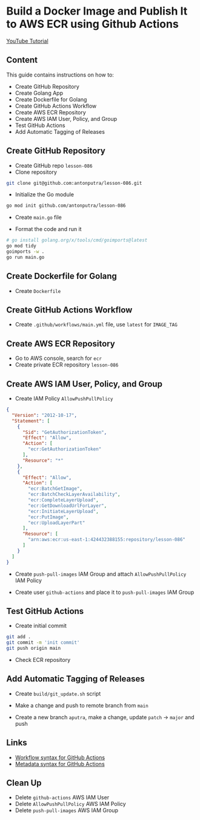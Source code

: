 # Build a Docker Image and Publish It to AWS ECR using Github Actions

[YouTube Tutorial](https://youtu.be/Hv5UcBYseus)

## Content
This guide contains instructions on how to:

- Create GitHub Repository
- Create Golang App
- Create Dockerfile for Golang
- Create GitHub Actions Workflow
- Create AWS ECR Repository
- Create AWS IAM User, Policy, and Group
- Test GitHub Actions
- Add Automatic Tagging of Releases

## Create GitHub Repository

- Create GitHub repo `lesson-086`
- Clone repository

```bash
git clone git@github.com:antonputra/lesson-086.git
```

- Initialize the Go module
```bash
go mod init github.com/antonputra/lesson-086
```

- Create `main.go` file

- Format the code and run it
```bash
# go install golang.org/x/tools/cmd/goimports@latest
go mod tidy
goimports -w .
go run main.go
```

## Create Dockerfile for Golang

- Create `Dockerfile`

## Create GitHub Actions Workflow

- Create `.github/workflows/main.yml` file, use `latest` for `IMAGE_TAG`

## Create AWS ECR Repository

- Go to AWS console, search for `ecr`
- Create private ECR repository `lesson-086`

## Create AWS IAM User, Policy, and Group

- Create IAM Policy `AllowPushPullPolicy`
```json
{
  "Version": "2012-10-17",
  "Statement": [
    {
      "Sid": "GetAuthorizationToken",
      "Effect": "Allow",
      "Action": [
        "ecr:GetAuthorizationToken"
      ],
      "Resource": "*"
    },
    {
      "Effect": "Allow",
      "Action": [
        "ecr:BatchGetImage",
        "ecr:BatchCheckLayerAvailability",
        "ecr:CompleteLayerUpload",
        "ecr:GetDownloadUrlForLayer",
        "ecr:InitiateLayerUpload",
        "ecr:PutImage",
        "ecr:UploadLayerPart"
      ],
      "Resource": [
        "arn:aws:ecr:us-east-1:424432388155:repository/lesson-086"
      ]
    }
  ]
}
```

- Create `push-pull-images` IAM Group and attach `AllowPushPullPolicy` IAM Policy

- Create user `github-actions` and place it to `push-pull-images` IAM Group

## Test GitHub Actions

- Create initial commit
```bash
git add .
git commit -m 'init commit'
git push origin main
```

- Check ECR repository

## Add Automatic Tagging of Releases

- Create `build/git_update.sh` script

- Make a change and push to remote branch from `main`

- Create a new branch `aputra`, make a change, update `patch` -> `major` and push

## Links

- [Workflow syntax for GitHub Actions](https://docs.github.com/en/actions/learn-github-actions/workflow-syntax-for-github-actions)
- [Metadata syntax for GitHub Actions](https://docs.github.com/en/actions/creating-actions/metadata-syntax-for-github-actions)

## Clean Up

- Delete `github-actions` AWS IAM User
- Delete `AllowPushPullPolicy` AWS IAM Policy
- Delete `push-pull-images` AWS IAM Group
